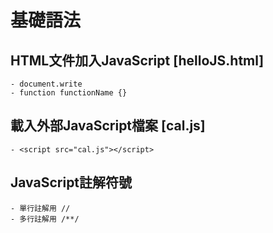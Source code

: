 # 基礎語法

## HTML文件加入JavaScript [helloJS.html]
    - document.write
    - function functionName {}
## 載入外部JavaScript檔案 [cal.js]
    - <script src="cal.js"></script>
## JavaScript註解符號
    - 單行註解用 //
    - 多行註解用 /**/
